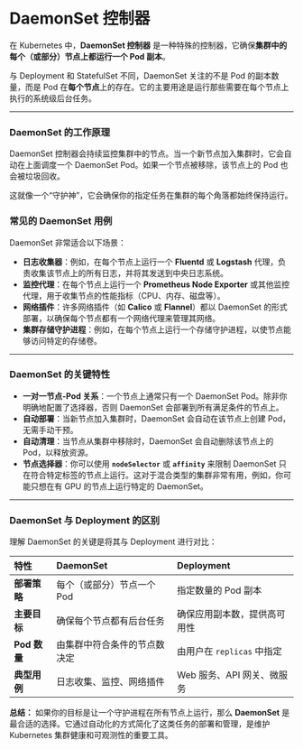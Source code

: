 # DaemonSet 控制器
在 Kubernetes 中，**DaemonSet 控制器** 是一种特殊的控制器，它确保**集群中的每个（或部分）节点上都运行一个 Pod 副本**。

与 Deployment 和 StatefulSet 不同，DaemonSet 关注的不是 Pod 的副本数量，而是 Pod 在**每个节点**上的存在。它的主要用途是运行那些需要在每个节点上执行的系统级后台任务。

---

### DaemonSet 的工作原理

DaemonSet 控制器会持续监控集群中的节点。当一个新节点加入集群时，它会自动在上面调度一个 DaemonSet Pod。如果一个节点被移除，该节点上的 Pod 也会被垃圾回收。

这就像一个“守护神”，它会确保你的指定任务在集群的每个角落都始终保持运行。

### 常见的 DaemonSet 用例

DaemonSet 非常适合以下场景：

* **日志收集器**：例如，在每个节点上运行一个 **Fluentd** 或 **Logstash** 代理，负责收集该节点上的所有日志，并将其发送到中央日志系统。
* **监控代理**：在每个节点上运行一个 **Prometheus Node Exporter** 或其他监控代理，用于收集节点的性能指标（CPU、内存、磁盘等）。
* **网络插件**：许多网络插件（如 **Calico** 或 **Flannel**）都以 DaemonSet 的形式部署，以确保每个节点都有一个网络代理来管理其网络。
* **集群存储守护进程**：例如，在每个节点上运行一个存储守护进程，以使节点能够访问特定的存储卷。

---

### DaemonSet 的关键特性

* **一对一节点-Pod 关系**：一个节点上通常只有一个 DaemonSet Pod。除非你明确地配置了选择器，否则 DaemonSet 会部署到所有满足条件的节点上。
* **自动部署**：当新节点加入集群时，DaemonSet 会自动在该节点上创建 Pod，无需手动干预。
* **自动清理**：当节点从集群中移除时，DaemonSet 会自动删除该节点上的 Pod，以释放资源。
* **节点选择器**：你可以使用 **`nodeSelector`** 或 **`affinity`** 来限制 DaemonSet 只在符合特定标签的节点上运行。这对于混合类型的集群非常有用，例如，你可能只想在有 GPU 的节点上运行特定的 DaemonSet。

---

### DaemonSet 与 Deployment 的区别

理解 DaemonSet 的关键是将其与 Deployment 进行对比：

| 特性 | **DaemonSet** | **Deployment** |
| :--- | :--- | :--- |
| **部署策略** | 每个（或部分）节点一个 Pod | 指定数量的 Pod 副本 |
| **主要目标** | 确保每个节点都有后台任务 | 确保应用副本数，提供高可用性 |
| **Pod 数量** | 由集群中符合条件的节点数决定 | 由用户在 `replicas` 中指定 |
| **典型用例** | 日志收集、监控、网络插件 | Web 服务、API 网关、微服务 |

**总结：** 如果你的目标是让一个守护进程在所有节点上运行，那么 **DaemonSet** 是最合适的选择。它通过自动化的方式简化了这类任务的部署和管理，是维护 Kubernetes 集群健康和可观测性的重要工具。